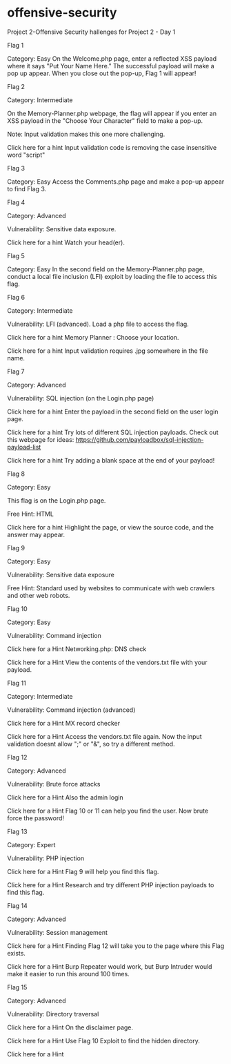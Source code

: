 # offensive-security
Project 2-Offensive Security
hallenges for Project 2 - Day 1


Flag 1

Category: Easy
On the Welcome.php page, enter a reflected XSS payload where it says "Put Your Name Here." The successful payload will make a pop up appear. When you close out the pop-up, Flag 1 will appear!



Flag 2


Category: Intermediate


On the Memory-Planner.php webpage, the flag will appear if you enter an XSS payload in the "Choose Your Character" field to make a pop-up.


Note: Input validation makes this one more challenging.


Click here for a hint
Input validation code is removing the case insensitive word "script"








Flag 3

Category: Easy
Access the Comments.php page and make a pop-up appear to find Flag 3.



Flag 4


Category: Advanced


Vulnerability: Sensitive data exposure.


Click here for a hint
Watch your head(er).






Flag 5

Category: Easy
In the second field on the Memory-Planner.php page, conduct a local file inclusion (LFI) exploit by loading the file to access this flag.



Flag 6


Category: Intermediate


Vulnerability: LFI (advanced). Load a php file to access the flag.


Click here for a hint
Memory Planner : Choose your location.






Click here for a hint
Input validation requires .jpg somewhere in the file name.






Flag 7


Category: Advanced


Vulnerability: SQL injection (on the Login.php page)


Click here for a hint
Enter the payload in the second field on the user login page.






Click here for a hint
Try lots of different SQL injection payloads. Check out this webpage for ideas: https://github.com/payloadbox/sql-injection-payload-list






Click here for a hint
Try adding a blank space at the end of your payload!






Flag 8


Category: Easy


This flag is on the Login.php page.


Free Hint: HTML


Click here for a hint
Highlight the page, or view the source code, and the answer may appear.






Flag 9

Category: Easy

Vulnerability: Sensitive data exposure

Free Hint: Standard used by websites to communicate with web crawlers and other web robots.



Flag 10


Category: Easy


Vulnerability: Command injection


Click here for a Hint
Networking.php: DNS check






Click here for a Hint
View the contents of the vendors.txt file with your payload.






Flag 11


Category: Intermediate


Vulnerability: Command injection (advanced)


Click here for a Hint
MX record checker






Click here for a Hint
Access the vendors.txt file again. Now the input validation doesnt allow ";" or "&", so try a different method.






Flag 12


Category: Advanced


Vulnerability: Brute force attacks


Click here for a Hint
Also the admin login






Click here for a Hint
Flag 10 or 11 can help you find the user. Now brute force the password!






Flag 13


Category: Expert


Vulnerability: PHP injection


Click here for a Hint
Flag 9 will help you find this flag.






Click here for a Hint
Research and try different PHP injection payloads to find this flag.






Flag 14


Category: Advanced


Vulnerability: Session management


Click here for a Hint
Finding Flag 12 will take you to the page where this Flag exists.






Click here for a Hint
Burp Repeater would work, but Burp Intruder would make it easier to run this around 100 times.






Flag 15


Category: Advanced


Vulnerability: Directory traversal


Click here for a Hint
On the disclaimer page.






Click here for a Hint
Use Flag 10 Exploit to find the hidden directory.






Click here for a Hint
